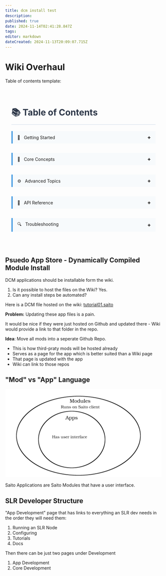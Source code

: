 ```yaml
---
title: dcm install test
description: 
published: true
date: 2024-11-14T02:41:28.847Z
tags: 
editor: markdown
dateCreated: 2024-11-13T20:09:07.715Z
---
```


# Wiki Overhaul

Table of contents template:
<style>
  .wiki-toc {
    font-family: -apple-system, BlinkMacSystemFont, 'Segoe UI', Roboto, Oxygen, Ubuntu, Cantarell, sans-serif;
    max-width: 800px;
    margin: 0 auto;
    padding: 20px;
  }

  .wiki-toc h1 {
    color: #2d3748;
    border-bottom: 2px solid #e2e8f0;
    padding-bottom: 10px;
    margin-bottom: 20px;
  }

  .section {
    margin-bottom: 20px;
  }

  .section input[type="checkbox"] {
    display: none;
  }

  .section-header {
    background-color: #f7fafc;
    border-left: 4px solid #4299e1;
    padding: 10px 15px;
    margin: 10px 0;
    cursor: pointer;
    display: flex;
    justify-content: space-between;
    align-items: center;
    transition: background-color 0.2s;
  }

  .section-header:hover {
    background-color: #edf2f7;
  }

  .section-header::after {
    content: '+';
    font-size: 1.2em;
    font-weight: bold;
  }

  .section input[type="checkbox"]:checked ~ .section-header::after {
    content: '−';
  }

  .section-content {
    padding-left: 20px;
    max-height: 0;
    overflow: hidden;
    transition: max-height 0.3s ease-out;
  }

  .section input[type="checkbox"]:checked ~ .section-content {
    max-height: 500px; /* Adjust based on content */
  }

  .section-content ul {
    list-style: none;
    padding-left: 20px;
    margin: 10px 0;
  }

  .section-content li {
    margin: 8px 0;
  }

  .section-content a {
    color: #4a5568;
    text-decoration: none;
    transition: color 0.2s;
  }

  .section-content a:hover {
    color: #2b6cb0;
  }

  .emoji {
    margin-right: 8px;
  }
</style>

<div class="wiki-toc">
  <h1>📚 Table of Contents</h1>
  
  <div class="section">
    <input type="checkbox" id="getting-started">
    <label class="section-header" for="getting-started">
      <span><span class="emoji">🚀</span> Getting Started</span>
    </label>
    <div class="section-content">
      <ul>
        <li><a href="introduction">Introduction</a></li>
        <li><a href="quickstart">Quick Start Guide</a></li>
        <li><a href="installation">Installation</a>
          <ul>
            <li><a href="installation#requirements">System Requirements</a></li>
            <li><a href="installation#setup">Setup Instructions</a></li>
          </ul>
        </li>
      </ul>
    </div>
  </div>

  <div class="section">
    <input type="checkbox" id="core-concepts">
    <label class="section-header" for="core-concepts">
      <span><span class="emoji">📖</span> Core Concepts</span>
    </label>
    <div class="section-content">
      <ul>
        <li><a href="concepts/basics">Basic Principles</a></li>
        <li><a href="concepts/architecture">Architecture</a></li>
        <li><a href="concepts/components">Key Components</a>
          <ul>
            <li><a href="concepts/components#component-a">Component A</a></li>
            <li><a href="concepts/components#component-b">Component B</a></li>
          </ul>
        </li>
      </ul>
    </div>
  </div>

  <div class="section">
    <input type="checkbox" id="advanced">
    <label class="section-header" for="advanced">
      <span><span class="emoji">⚙️</span> Advanced Topics</span>
    </label>
    <div class="section-content">
      <ul>
        <li><a href="advanced/config">Advanced Configuration</a></li>
        <li><a href="advanced/security">Security</a>
          <ul>
            <li><a href="advanced/security#auth">Authentication</a></li>
            <li><a href="advanced/security#best-practices">Best Practices</a></li>
          </ul>
        </li>
      </ul>
    </div>
  </div>

  <div class="section">
    <input type="checkbox" id="api">
    <label class="section-header" for="api">
      <span><span class="emoji">🔌</span> API Reference</span>
    </label>
    <div class="section-content">
      <ul>
        <li><a href="api/overview">API Overview</a></li>
        <li><a href="api/endpoints">Endpoints</a></li>
        <li><a href="api/auth">Authentication</a></li>
      </ul>
    </div>
  </div>

  <div class="section">
    <input type="checkbox" id="troubleshooting">
    <label class="section-header" for="troubleshooting">
      <span><span class="emoji">🔍</span> Troubleshooting</span>
    </label>
    <div class="section-content">
      <ul>
        <li><a href="troubleshooting/common-issues">Common Issues</a></li>
        <li><a href="troubleshooting/faq">FAQs</a></li>
        <li><a href="troubleshooting/support">Support</a></li>
      </ul>
    </div>
  </div>
</div>

## Psuedo App Store - Dynamically Compiled Module Install

DCM applications should be installable form the wiki.

1. Is it possible to host the files on the Wiki? Yes.
2. Can any install steps be automated?

Here is a DCM file hosted on the wiki: [tutorial01.saito](/tutorial01.saito)

**Problem:** Updating these app files is a pain.

It would be nice if they were just hosted on Github and updated there - Wiki would provide a link to that folder in the repo.

**Idea**:
Move all mods into a seperate Github Repo.

* This is how third-praty mods will be hosted already
* Serves as a page for the app which is better suited than a Wiki page
* That page is updated with the app
* Wiki can link to those repos

<!--An app can be hosted which fethes and installs from such a link, or installs a user uploaded file for more advanced users wishing to install trustlessly i.e. have access to source code.-->

## "Mod" vs "App" Language

![apps-vs-mods.png](/apps-vs-mods.png)

Saito Applications are Saito Modules that have a user interface.

## SLR Developer Structure

"App Development" page that has links to everything an SLR dev needs in the order they will need them:

1. Running an SLR Node
2. Configuring
3. Tutorials
4. Docs

Then there can be just two pages under Development
1. App Development
2. Core Development